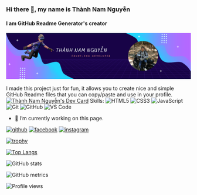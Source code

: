 ### Hi there 👋, my name is Thành Nam Nguyễn
#### I am GitHub Readme Generator's creator
![I am GitHub Readme Generator's creator](https://github.com/namnguyenthanhwork/namnguyenthanhwork/blob/main/images/banner.png)

I made this project just for fun, it allows you to create nice and simple GitHub Readme files that you can copy/paste and use in your profile.
<a href="https://app.daily.dev/thanhnam1601"><img src="https://api.daily.dev/devcards/feebdee8be8e46b3b1cd4104b3ee3aed.png?r=n49" width="400" alt="Thành Nam Nguyễn's Dev Card"/></a>
Skills: ![HTML5](https://img.shields.io/badge/-HTML5-%23E44D27?style=flat-square&logo=html5&logoColor=ffffff) ![CSS3](https://img.shields.io/badge/-CSS3-%231572B6?style=flat-square&logo=css3) ![JavaScript](https://img.shields.io/badge/-JavaScript-%23F7DF1C?style=flat-square&logo=javascript&logoColor=000000&labelColor=%23F7DF1C&color=%23FFCE5A) ![Git](https://img.shields.io/badge/-Git-%23F05032?style=flat-square&logo=git&logoColor=%23ffffff) ![GitHub](https://img.shields.io/badge/-GitHub-181717?style=flat-square&logo=github) ![VS Code](http://img.shields.io/badge/-VS%20Code-007ACC?style=flat-square&logo=visual-studio-code&logoColor=ffffff)

- 🔭 I’m currently working on this page. 


[<img src='https://cdn.jsdelivr.net/npm/simple-icons@3.0.1/icons/github.svg' alt='github' height='40'>](https://github.com/namnguyenthanhwork)  [<img src='https://cdn.jsdelivr.net/npm/simple-icons@3.0.1/icons/facebook.svg' alt='facebook' height='40'>](https://www.facebook.com/NguyenThanhNam1601)  [<img src='https://cdn.jsdelivr.net/npm/simple-icons@3.0.1/icons/instagram.svg' alt='instagram' height='40'>](https://www.instagram.com/yuu2k1/)  

[![trophy](https://github-profile-trophy.vercel.app/?username=namnguyenthanhwork)](https://github.com/ryo-ma/github-profile-trophy)

[![Top Langs](https://github-readme-stats.vercel.app/api/top-langs/?username=namnguyenthanhwork)](https://github.com/anuraghazra/github-readme-stats)

![GitHub stats](https://github-readme-stats.vercel.app/api?username=namnguyenthanhwork&show_icons=true)  

![GitHub metrics](https://metrics.lecoq.io/namnguyenthanhwork)  

![Profile views](https://gpvc.arturio.dev/namnguyenthanhwork)  
